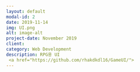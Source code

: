 ```yaml
---
layout: default
modal-id: 2
date: 2019-11-14
img: UI.png
alt: image-alt
project-date: November 2019
client: 
category: Web Development
description: RPG용 UI
 <a href="https://github.com/rhakdkdl16/GameUI/">
---
```

